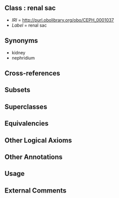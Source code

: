 
## Class : renal sac

 * *IRI* = http://purl.obolibrary.org/obo/CEPH_0001037
 * *Label* = renal sac

## Synonyms

 * kidney
 * nephridium

## Cross-references


## Subsets


## Superclasses


## Equivalencies


## Other Logical Axioms


## Other Annotations


## Usage


## External Comments

